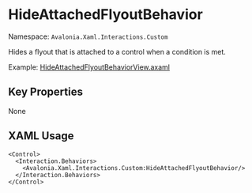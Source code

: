 # HideAttachedFlyoutBehavior

Namespace: `Avalonia.Xaml.Interactions.Custom`

Hides a flyout that is attached to a control when a condition is met.

Example: [HideAttachedFlyoutBehaviorView.axaml](samples/BehaviorsTestApplication/Views/Pages/HideAttachedFlyoutBehaviorView.axaml)

## Key Properties
None

## XAML Usage
```xaml
<Control>
  <Interaction.Behaviors>
    <Avalonia.Xaml.Interactions.Custom:HideAttachedFlyoutBehavior/>
  </Interaction.Behaviors>
</Control>
```

